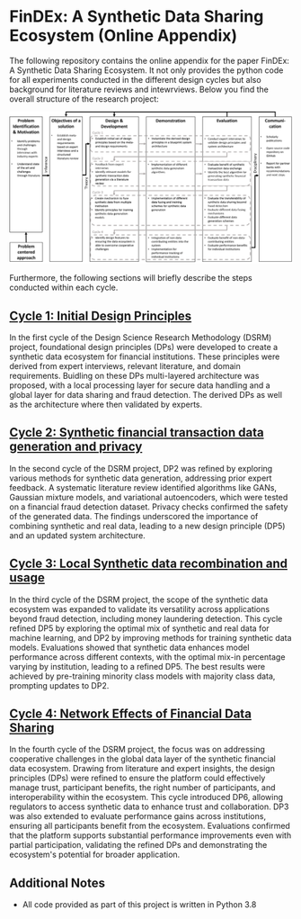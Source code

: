 # FinDEx: A Synthetic Data Sharing Ecosystem (Online Appendix)

The following repository contains the online appendix for the paper FinDEx: A Synthetic Data Sharing Ecosystem. It not only provides the python code for all experiments conducted in the different design cycles but also background for literature reviews and intewrviews. Below you find the overall structure of the research project:

![project outline](ProjectOutline.png)

Furthermore, the following sections will briefly describe the steps conducted within each cycle.

## [Cycle 1: Initial Design Principles](Cycle1_InitialDesignPrinciples/README.MD)
In the first cycle of the Design Science Research Methodology (DSRM) project, foundational design principles (DPs) were developed to create a synthetic data ecosystem for financial institutions. These principles were derived from expert interviews, relevant literature, and domain requirements. Buidling on these DPs multi-layered architecture was proposed, with a local processing layer for secure data handling and a global layer for data sharing and fraud detection. The derived DPs as well as the architecture where then validated by experts.

## [Cycle 2: Synthetic financial transaction data generation and privacy](Cycle2_AlgorithmComparison/README.MD)
In the second cycle of the DSRM project, DP2 was refined by exploring various methods for synthetic data generation, addressing prior expert feedback. A systematic literature review identified algorithms like GANs, Gaussian mixture models, and variational autoencoders, which were tested on a financial fraud detection dataset. Privacy checks confirmed the safety of the generated data. The findings underscored the importance of combining synthetic and real data, leading to a new design principle (DP5) and an updated system architecture.

## [Cycle 3: Local Synthetic data recombination and usage](Cycle3-4_EcosystemEvaluation/README.MD)
In the third cycle of the DSRM project, the scope of the synthetic data ecosystem was expanded to validate its versatility across applications beyond fraud detection, including money laundering detection. This cycle refined DP5 by exploring the optimal mix of synthetic and real data for machine learning, and DP2 by improving methods for training synthetic data models. Evaluations showed that synthetic data enhances model performance across different contexts, with the optimal mix-in percentage varying by institution, leading to a refined DP5. The best results were achieved by pre-training minority class models with majority class data, prompting updates to DP2.

## [Cycle 4: Network Effects of Financial Data Sharing](Cycle3-4_EcosystemEvaluation/README.MD)
In the fourth cycle of the DSRM project, the focus was on addressing cooperative challenges in the global data layer of the synthetic financial data ecosystem. Drawing from literature and expert insights, the design principles (DPs) were refined to ensure the platform could effectively manage trust, participant benefits, the right number of participants, and interoperability within the ecosystem. This cycle introduced DP6, allowing regulators to access synthetic data to enhance trust and collaboration. DP3 was also extended to evaluate performance gains across institutions, ensuring all participants benefit from the ecosystem. Evaluations confirmed that the platform supports substantial performance improvements even with partial participation, validating the refined DPs and demonstrating the ecosystem's potential for broader application.

## Additional Notes
- All code provided as part of this project is written in Python 3.8